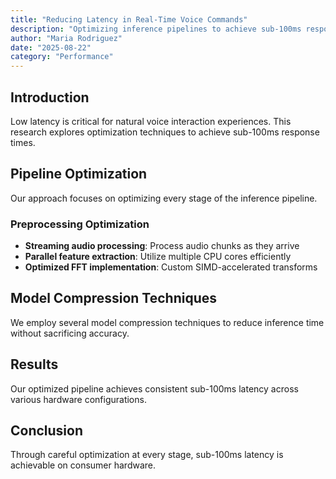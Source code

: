 ```yaml
---
title: "Reducing Latency in Real-Time Voice Commands"
description: "Optimizing inference pipelines to achieve sub-100ms response times for voice commands."
author: "Maria Rodriguez"
date: "2025-08-22"
category: "Performance"
---
```


## Introduction

Low latency is critical for natural voice interaction experiences. This research explores optimization techniques to achieve sub-100ms response times.

## Pipeline Optimization

Our approach focuses on optimizing every stage of the inference pipeline.

### Preprocessing Optimization

- **Streaming audio processing**: Process audio chunks as they arrive
- **Parallel feature extraction**: Utilize multiple CPU cores efficiently
- **Optimized FFT implementation**: Custom SIMD-accelerated transforms

## Model Compression Techniques

We employ several model compression techniques to reduce inference time without sacrificing accuracy.

## Results

Our optimized pipeline achieves consistent sub-100ms latency across various hardware configurations.

## Conclusion

Through careful optimization at every stage, sub-100ms latency is achievable on consumer hardware.
